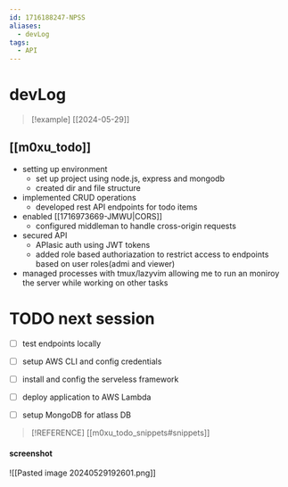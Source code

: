 ```yaml
---
id: 1716188247-NPSS
aliases:
  - devLog
tags:
  - API
---
```


# devLog
>[!example] [[2024-05-29]]

## [[m0xu_todo]]
- setting up environment
	- set up project using node.js, express and mongodb
    - created dir and file structure
- implemented CRUD operations
    - developed rest API endpoints for todo items
- enabled [[1716973669-JMWU|CORS]]
    - configured middleman to handle cross-origin requests
- secured API
    - APIasic auth using JWT tokens
    - added role based authoriazation to restrict access to endpoints based on user roles(admi and viewer)
- managed processes with tmux/lazyvim allowing me to run an moniroy the server while working on other tasks


# TODO next session
- [ ] test endpoints locally 
- [ ] setup AWS CLI and config credentials
- [ ] install and config the serveless framework
- [ ] deploy application to AWS Lambda
- [ ] setup MongoDB for atlass DB


> [!REFERENCE] [[m0xu_todo_snippets#snippets]]

#### screenshot

![[Pasted image 20240529192601.png]]



